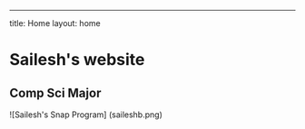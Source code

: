 ---
title: Home
layout: home


# Sailesh's website
## Comp Sci Major 

![Sailesh's Snap Program] (saileshb.png)

